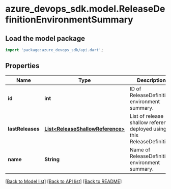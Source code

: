 # azure_devops_sdk.model.ReleaseDefinitionEnvironmentSummary

## Load the model package
```dart
import 'package:azure_devops_sdk/api.dart';
```

## Properties
Name | Type | Description | Notes
------------ | ------------- | ------------- | -------------
**id** | **int** | ID of ReleaseDefinition environment summary. | [optional] [default to null]
**lastReleases** | [**List&lt;ReleaseShallowReference&gt;**](ReleaseShallowReference.md) | List of release shallow reference deployed using this ReleaseDefinition. | [optional] [default to []]
**name** | **String** | Name of ReleaseDefinition environment summary. | [optional] [default to null]

[[Back to Model list]](../README.md#documentation-for-models) [[Back to API list]](../README.md#documentation-for-api-endpoints) [[Back to README]](../README.md)


